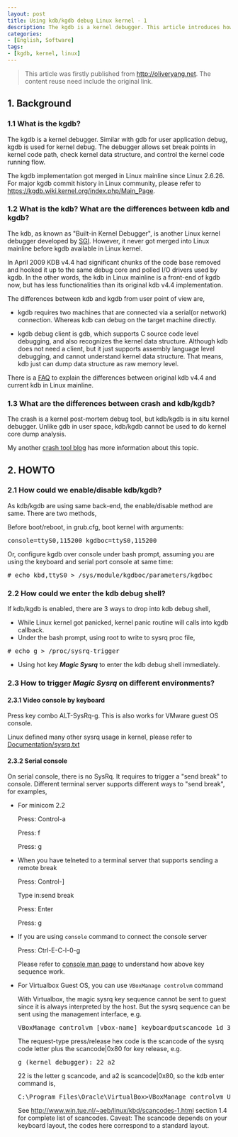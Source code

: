 ```yaml
---
layout: post
title: Using kdb/kgdb debug Linux kernel - 1
description: The kgdb is a kernel debugger. This article introduces how to use kdb and kgdb to debug Linux kernel issue.
categories:
- [English, Software]
tags:
- [kgdb, kernel, linux]
---
```


>This article was firstly published from <http://oliveryang.net>. The content reuse need include the original link.

## 1. Background

### 1.1 What is the kgdb?

The kgdb is a kernel debugger. Similar with gdb for user application debug, kgdb is used for kernel debug.
The debugger allows set break points in kernel code path, check kernel data structure, and control the kernel code running flow.

The kgdb implementation got merged in Linux mainline since Linux 2.6.26.
For major kgdb commit history in Linux community, please refer to <https://kgdb.wiki.kernel.org/index.php/Main_Page>.

### 1.2 What is the kdb? What are the differences between kdb and kgdb?

The kdb, as known as "Built-in Kernel Debugger", is another Linux kernel debugger developed by [SGI](http://oss.sgi.com/projects/kdb/).
However, it never got merged into Linux mainline before kgdb available in Linux kernel.

In April 2009 KDB v4.4 had significant chunks of the code base removed and hooked it up to the same debug core and polled I/O drivers
used by kgdb. In the other words, the kdb in Linux mainline is a front-end of kgdb now, but has less functionalities than its original
kdb v4.4 implementation.

The differences between kdb and kgdb from user point of view are,

* kgdb requires two machines that are connected via a serial(or network) connection.
  Whereas kdb can debug on the target machine directly.

* kgdb debug client is gdb, which supports C source code level debugging, and also recognizes the kernel data structure.
  Although kdb does not need a client, but it just supports assembly language level debugging, and cannot understand kernel data
  structure. That means, kdb just can dump data structure as raw memory level.
	
There is a [FAQ](https://kgdb.wiki.kernel.org/index.php/KDB_FAQ) to explain the differences between original kdb v4.4 and current kdb in
Linux mainline.

### 1.3 What are the differences between crash and kdb/kgdb?

The crash is a kernel post-mortem debug tool, but kdb/kgdb is in situ kernel debugger.
Unlike gdb in user space, kdb/kgdb cannot be used to do kernel core dump analysis.

My another [crash tool blog](https://oliveryang.net/2015/06/linux-crash-background/) has more information about this topic.

## 2. HOWTO


### 2.1 How could we enable/disable kdb/kgdb?

As kdb/kgdb are using same back-end, the enable/disable method are same. There are two methods,

Before boot/reboot, in grub.cfg, boot kernel with arguments:

<pre>console=ttyS0,115200 kgdboc=ttyS0,115200</pre>

Or, configure kgdb over console under bash prompt, assuming you are using the keyboard and serial port console at same time:


<pre># echo kbd,ttyS0 > /sys/module/kgdboc/parameters/kgdboc</pre>


### 2.2 How could we enter the kdb debug shell?

If kdb/kgdb is enabled, there are 3 ways to drop into kdb debug shell,

* While Linux kernel got panicked, kernel panic routine will calls into kgdb callback.
* Under the bash prompt, using root to write to sysrq proc file,
		
<pre># echo g > /proc/sysrq-trigger</pre>

* Using hot key ***Magic Sysrq*** to enter the kdb debug shell immediately.

### 2.3 How to trigger ***Magic Sysrq*** on different environments?

#### 2.3.1 Video console by keyboard

Press key combo ALT-SysRq-g. This is also works for VMware guest OS console.

Linux defined many other sysrq usage in kernel, please refer to
[Documentation/sysrq.txt](https://github.com/torvalds/linux/blob/master/Documentation/sysrq.txt)

#### 2.3.2 Serial console

On serial console, there is no SysRq. It requires to trigger a "send break" to console.
Different terminal server supports different ways to "send break", for examples,


- For minicom 2.2

  Press: Control-a

  Press: f

  Press: g

- When you have telneted to a terminal server that supports sending a remote break

  Press: Control-]

  Type in:send break

  Press: Enter

  Press: g

- If you are using ``console`` command to connect the console server

  Press: Ctrl-E-C-l-0-g

  Please refer to [console man page](http://www.conserver.com/docs/console.man.html) to understand how above key sequence work.

- For Virtualbox Guest OS, you can use ``VBoxManage controlvm`` command

  With Virtualbox, the magic sysrq key sequence cannot be sent to guest since it is always interpreted by the host.
  But the sysrq sequence can be sent using the management interface, e.g.

  <pre>VBoxManage controlvm [vbox-name] keyboardputscancode 1d 38 54 [request type press/release] d4 b8 9d</pre>

  The request-type press/release hex code is the scancode of the sysrq code letter plus the scancode|0x80 for key release, e.g.

  <pre>g (kernel debugger): 22 a2</pre>

  22 is the letter g scancode, and a2 is scancode|0x80, so the kdb enter command is,

  <pre>C:\Program Files\Oracle\VirtualBox>VBoxManage controlvm Ubuntu keyboardputscancode 1d 38 54 22 a2 d4 b8 9d</pre>

  See <http://www.win.tue.nl/~aeb/linux/kbd/scancodes-1.html> section 1.4 for complete list of scancodes.
  Caveat: The scancode depends on your keyboard layout, the codes here correspond to a standard layout.

